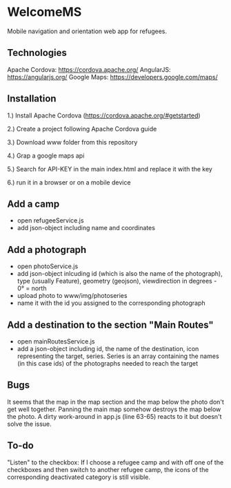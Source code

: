 # WelcomeMS
Mobile navigation and orientation web app for refugees.

## Technologies
Apache Cordova: https://cordova.apache.org/ 
AngularJS: https://angularjs.org/ 
Google Maps: https://developers.google.com/maps/

## Installation
1.) Install Apache Cordova (https://cordova.apache.org/#getstarted)

2.) Create a project following Apache Cordova guide

3.) Download www folder from this repository

4.) Grap a google maps api 

5.) Search for API-KEY in the main index.html and replace it with the key

6.) run it in a browser or on a mobile device

## Add a camp
- open refugeeService.js
- add json-object including name and coordinates

## Add a photograph
- open photoService.js
- add json-object inlcuding id (which is also the name of the photograph), type (usually Feature), geometry (geojson), viewdirection in degrees - 0° = north
- upload photo to www/img/photoseries
- name it with the id you assigned to the corresponding photograph

## Add a destination to the section "Main Routes"
- open mainRoutesService.js
- add a json-object including id, the name of the destination, icon representing the target, series. Series is an array containing the names (in this case ids) of the photographs needed to reach the target

## Bugs
It seems that the map in the map section and the map below the photo don't get well together. Panning the main map somehow destroys the map below the photo. A dirty work-around in app.js (line 63-65) reacts to it but doesn't solve the issue.

## To-do
"Listen" to the checkbox: If I choose a refugee camp and with off one of the checkboxes and then switch to another refugee camp, the icons of the corresponding deactivated category is still visible. 
